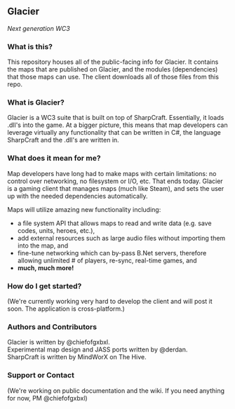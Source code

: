 ## Glacier
*Next generation WC3*

### What is this?
This repository houses all of the public-facing info for Glacier. It contains the maps that are published on Glacier, and the modules (dependencies) that those maps can use. The client downloads all of those files from this repo.

### What is Glacier?
Glacier is a WC3 suite that is built on top of SharpCraft. Essentially, it loads .dll's into the game. At a bigger picture, this means that map developers can leverage virtually any functionality that can be written in C#, the language SharpCraft and the .dll's are written in.

### What does it mean for me?
Map developers have long had to make maps with certain limitations: no control over networking, no filesystem or I/O, etc. That ends today. Glacier is a gaming client that manages maps (much like Steam), and sets the user up with the needed dependencies automatically. 

Maps will utilize amazing new functionality including:
 * a file system API that allows maps to read and write data (e.g. save codes, units, heroes, etc.), 
 * add external resources such as large audio files without importing them into the map, and 
 * fine-tune networking which can by-pass B.Net servers, therefore allowing unlimited # of players, re-sync, real-time games, and
 * **much, much more!**

### How do I get started?
(We're currently working very hard to develop the client and will post it soon. The application is cross-platform.)

### Authors and Contributors
Glacier is written by @chiefofgxbxl.  
Experimental map design and JASS ports written by @derdan.  
SharpCraft is written by MindWorX on The Hive.

### Support or Contact
(We're working on public documentation and the wiki. If you need anything for now, PM @chiefofgxbxl)
